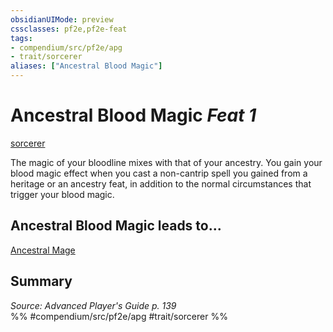 ```yaml
---
obsidianUIMode: preview
cssclasses: pf2e,pf2e-feat
tags:
- compendium/src/pf2e/apg
- trait/sorcerer
aliases: ["Ancestral Blood Magic"]
---
```

# Ancestral Blood Magic  *Feat 1*  
[sorcerer](rules/traits/sorcerer.md "Sorcerer Class Trait")  


The magic of your bloodline mixes with that of your ancestry. You gain your blood magic effect when you cast a non-cantrip spell you gained from a heritage or an ancestry feat, in addition to the normal circumstances that trigger your blood magic.

## Ancestral Blood Magic leads to...

[Ancestral Mage](compendium/feats/ancestral-mage-apg.md)

## Summary

*Source: Advanced Player's Guide p. 139*  
%% #compendium/src/pf2e/apg #trait/sorcerer %%